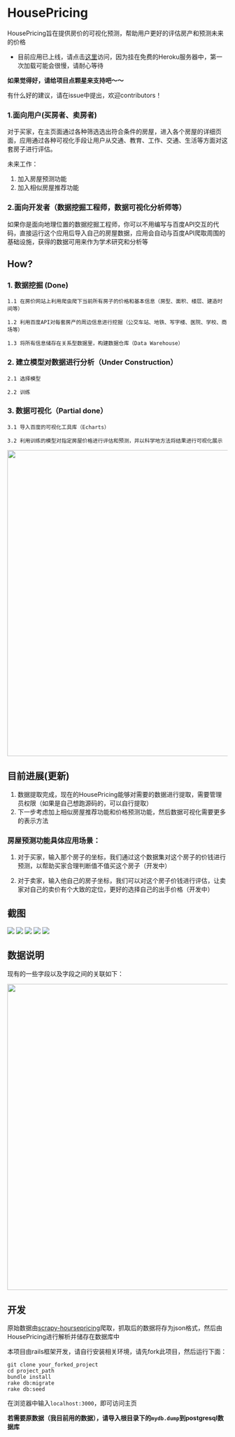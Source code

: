 # HousePricing

HousePricing旨在提供房价的可视化预测，帮助用户更好的评估房产和预测未来的价格

- 目前应用已上线，请点击[这里](http://house-pricing.herokuapp.com/)访问，因为挂在免费的Heroku服务器中，第一次加载可能会很慢，请耐心等待

**如果觉得好，请给项目点颗星来支持吧～～** 

有什么好的建议，请在issue中提出，欢迎contributors！

### 1.面向用户(买房者、卖房者)

对于买家，在主页面通过各种筛选选出符合条件的房屋，进入各个房屋的详细页面，应用通过各种可视化手段让用户从交通、教育、工作、交通、生活等方面对这套房子进行评估。

未来工作：

1. 加入房屋预测功能
2. 加入相似房屋推荐功能

### 2.面向开发者（数据挖掘工程师，数据可视化分析师等）

如果你是面向地理位置的数据挖掘工程师，你可以不用编写与百度API交互的代码，直接运行这个应用后导入自己的房屋数据，应用会自动与百度API爬取周围的基础设施，获得的数据可用来作为学术研究和分析等

## How?

### 1. 数据挖掘 (Done)

    1.1 在房价网站上利用爬虫爬下当前所有房子的价格和基本信息（房型、面积、楼层、建造时间等）
  
    1.2 利用百度API对每套房产的周边信息进行挖掘（公交车站、地铁、写字楼、医院、学校、商场等）
  
    1.3 将所有信息储存在关系型数据里，构建数据仓库（Data Warehouse）

### 2. 建立模型对数据进行分析（Under Construction）

    2.1 选择模型

    2.2 训练

### 3. 数据可视化（Partial done）

    3.1 导入百度的可视化工具库（Echarts）

    3.2 利用训练的模型对指定房屋价格进行评估和预测，并以科学地方法将结果进行可视化展示
    
<p align="center">
   <img src="/lib/framework_instruction.png" width="700">
</p>

## 目前进展(更新)

1. 数据提取完成，现在的HousePricing能够对需要的数据进行提取，需要管理员权限（如果是自己想跑源码的，可以自行提取）
2. 下一步考虑加上相似房屋推荐功能和价格预测功能，然后数据可视化需要更多的表示方法

### 房屋预测功能具体应用场景：

1. 对于买家，输入那个房子的坐标，我们通过这个数据集对这个房子的价钱进行预测，以帮助买家合理判断值不值买这个房子（开发中）

2. 对于卖家，输入他自己的房子坐标，我们可以对这个房子价钱进行评估，让卖家对自己的卖价有个大致的定位，更好的选择自己的出手价格（开发中）


## 截图

<img src="/lib/screen1.png">

<img src="/lib/screen2.png">

<img src="/lib/screen3.png">

<img src="/lib/screen4.png">

<img src="/lib/screen5.png">

## 数据说明

现有的一些字段以及字段之间的关联如下：

<img src="/lib/data_type.png" width="700">

## 开发

原始数据由[scrapy-hoursepricing](https://github.com/PENGZhaoqing/scrapy-hoursepricing)爬取，抓取后的数据将存为json格式，然后由HousePricing进行解析并储存在数据库中

本项目由rails框架开发，请自行安装相关环境，请先fork此项目，然后运行下面：

```
git clone your_forked_project
cd project_path
bundle install
rake db:migrate
rake db:seed
```

在浏览器中输入`localhost:3000`，即可访问主页

**若需要原数据（我目前用的数据），请导入根目录下的`mydb.dump`到postgresql数据库**

